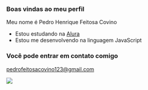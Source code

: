 ### Boas vindas ao meu perfil 

Meu nome é Pedro Henrique Feitosa Covino

- Estou estudando na [Alura]([https://www.alura.com.br](https://cursos.alura.com.br/user/00001110413300SP))
- Estou me desenvolvendo na linguagem JavaScript


### Você pode entrar em contato comigo 

pedrofeitosacovino123@gmail.com

![](https://media1.tenor.com/m/ejW5QVz8Un8AAAAC/regular-show.gif)
